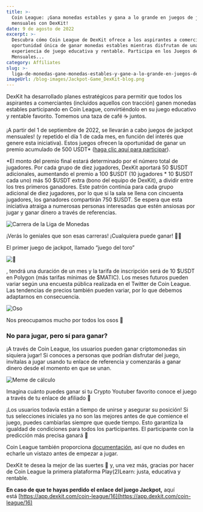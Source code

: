 ```yaml
---
title: >-
  Coin League: ¡Gana monedas estables y gana a lo grande en juegos de jackpot
  mensuales con DexKit!
date: 9 de agosto de 2022
excerpt: >-
  Descubra cómo Coin League de DexKit ofrece a los aspirantes a comerciantes una
  oportunidad única de ganar monedas estables mientras disfrutan de una
  experiencia de juego educativa y rentable. Participa en los Juegos de Jackpot
  Mensuales...
category: Affiliates
slug: >-
  liga-de-monedas-gane-monedas-estables-y-gane-a-lo-grande-en-juegos-de-jackpot-mensuales-con-dexkit
imageUrl: /blog-images/Jackpot-Game_DexKit-blog.png
---
```

DexKit ha desarrollado planes estratégicos para permitir que todos los aspirantes a comerciantes (incluidos aquellos con tracción) ganen monedas estables participando en Coin League, convirtiéndolo en su juego educativo y rentable favorito. Tomemos una taza de café ☕ juntos.

¡A partir del 1 de septiembre de 2022, se llevarán a cabo juegos de jackpot mensuales! (y repetido el día 1 de cada mes, en función del interés que genere esta iniciativa). Estos juegos ofrecen la oportunidad de ganar un premio acumulado de 500 USDT\* ([haga clic aquí para participar](https://app.dexkit.com/coin-league/16)).

\*El monto del premio final estará determinado por el número total de jugadores. Por cada grupo de diez jugadores, DexKit aportará 50 $USDT adicionales, aumentando el premio a 100 $USDT (10 jugadores \* 10 $USDT cada uno) más 50 $USDT extra (bono del equipo de DexKit), a dividir entre los tres primeros ganadores. Este patrón continúa para cada grupo adicional de diez jugadores, por lo que si la sala se llena con cincuenta jugadores, los ganadores compartirán 750 $USDT. Se espera que esta iniciativa atraiga a numerosas personas interesadas que estén ansiosas por jugar y ganar dinero a través de referencias.

![Carrera de la Liga de Monedas](/blog-images/coin_league_race_1.png)

¡Verás lo geniales que son esas carreras! ¡Cualquiera puede ganar! 🥁🤯

El primer juego de jackpot, llamado “juego del toro”

![🐂](https://s.w.org/images/core/emoji/14.0.0/svg/1f402.svg)

, tendrá una duración de un mes y la tarifa de inscripción será de 10 $USDT en Polygon (más tarifas mínimas de $MATIC). Los meses futuros pueden variar según una encuesta pública realizada en el Twitter de Coin League. Las tendencias de precios también pueden variar, por lo que debemos adaptarnos en consecuencia.

![Oso](/blog-images/beargamecoinleague_moddy-1.gif)

Nos preocupamos mucho por todos los osos 🐻

### No para jugar, pero sí para ganar?

¡A través de Coin League, los usuarios pueden ganar criptomonedas sin siquiera jugar! Si conoces a personas que podrían disfrutar del juego, invítalas a jugar usando tu enlace de referencia y comenzarás a ganar dinero desde el momento en que se unan.

![Meme de cálculo](/blog-images/calculus.gif)

Imagina cuánto puedes ganar si tu Crypto Youtuber favorito conoce el juego a través de tu enlace de afiliado 👀

¡Los usuarios todavía están a tiempo de unirse y asegurar su posición! Si tus selecciones iniciales ya no son las mejores antes de que comience el juego, puedes cambiarlas siempre que quede tiempo. Esto garantiza la igualdad de condiciones para todos los participantes. El participante con la predicción más precisa ganará 🔮

Coin League también proporciona [documentación](https://docs.dexkit.com/gaming/predictions-hub/coin-league), así que no dudes en echarle un vistazo antes de empezar a jugar.

DexKit te desea la mejor de las suertes 🤗 y, una vez más, gracias por hacer de Coin League la primera plataforma Play(2)Learn: justa, educativa y rentable.

**En caso de que te hayas perdido el enlace del juego Jackpot,** aquí está [https://app.dexkit.com/coin-league/16](https://app.dexkit.com/coin-league/16)
